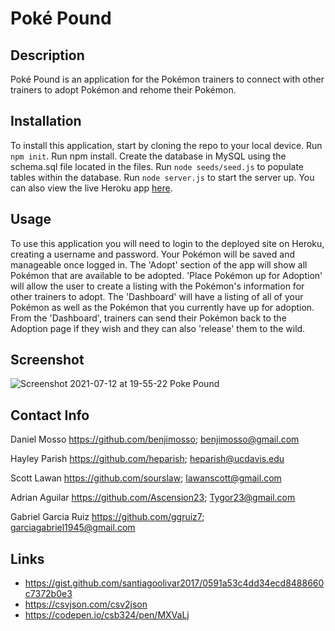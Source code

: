 # Poké Pound

## Description
Poké Pound is an application for the Pokémon trainers to connect with other trainers to adopt Pokémon and rehome their Pokémon.

## Installation
To install this application, start by cloning the repo to your local device. Run ```npm init```. Run npm install. Create the database in MySQL using the schema.sql file located in the files. Run ```node seeds/seed.js``` to populate tables within the database. Run ```node server.js``` to start the server up. You can also view the live Heroku app [here](https://pokemonstore1.herokuapp.com/).

## Usage
To use this application you will need to login to the deployed site on Heroku, creating a username and password. Your Pokémon will be saved and manageable once logged in. The 'Adopt' section of the app will show all Pokémon that are available to be adopted. 'Place Pokémon up for Adoption' will allow the user to create a listing with the Pokémon's information for other trainers to adopt. The 'Dashboard' will have a listing of all of your Pokémon as well as the Pokémon that you currently have up for adoption. From the 'Dashboard', trainers can send their Pokémon back to the Adoption page if they wish and they can also 'release' them to the wild.

## Screenshot
![Screenshot 2021-07-12 at 19-55-22 Poke Pound](https://user-images.githubusercontent.com/77472152/125383002-8e09ee80-e34b-11eb-8c03-284b0052976a.png)

## Contact Info
Daniel Mosso
https://github.com/benjimosso;
benjimosso@gmail.com

Hayley Parish
https://github.com/heparish;
heparish@ucdavis.edu

Scott Lawan
https://github.com/sourslaw;
lawanscott@gmail.com

Adrian Aguilar
https://github.com/Ascension23;
Tygor23@gmail.com

Gabriel Garcia Ruiz
https://github.com/ggruiz7;
garciagabriel1945@gmail.com

## Links
* https://gist.github.com/santiagoolivar2017/0591a53c4dd34ecd8488660c7372b0e3
* https://csvjson.com/csv2json
* https://codepen.io/csb324/pen/MXVaLj

